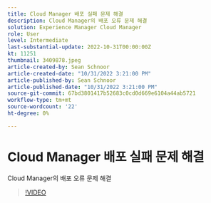 ```yaml
---
title: Cloud Manager 배포 실패 문제 해결
description: Cloud Manager의 배포 오류 문제 해결
solution: Experience Manager Cloud Manager
role: User
level: Intermediate
last-substantial-update: 2022-10-31T00:00:00Z
kt: 11251
thumbnail: 3409878.jpeg
article-created-by: Sean Schnoor
article-created-date: "10/31/2022 3:21:00 PM"
article-published-by: Sean Schnoor
article-published-date: "10/31/2022 3:21:00 PM"
source-git-commit: 67bd3801417b52683c0cd0d669e6104a44ab5721
workflow-type: tm+mt
source-wordcount: '22'
ht-degree: 0%

---
```



# Cloud Manager 배포 실패 문제 해결

Cloud Manager의 배포 오류 문제 해결

>[!VIDEO](https://video.tv.adobe.com/v/3409878/?quality=12&learn=on)
